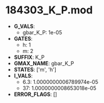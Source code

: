 # 184303_K_P.mod

- **G_VALS**:
  - gbar_K_P: 1e-05
- **GATES**:
  - h: 1
  - m: 2
- **SUFFIX**: K_P
- **GMAX_NAME**: gbar_K_P
- **STATES**: ['m', 'h']
- **I_VALS**:
  - 6.3: 1.0000000006789974e-05
  - 37: 1.0000000008653018e-05
- **ERROR_FLAGS**: []
